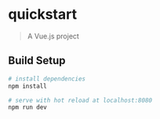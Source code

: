 # quickstart

> A Vue.js project

## Build Setup

``` bash
# install dependencies
npm install

# serve with hot reload at localhost:8080
npm run dev

```
